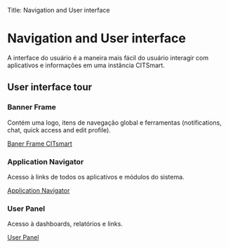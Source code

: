 Title: Navigation and User interface

# Navigation and User interface

A interface do usuário é a maneira mais fácil do usuário interagir com aplicativos e informações em uma instância CITSmart.

## User interface tour



### Banner Frame

Contém uma logo, itens de navegação global e ferramentas (notifications, chat, quick access and edit profile).

[Baner Frame CITsmart][1]
 
### Application Navigator

Acesso à links de todos os aplicativos e módulos do sistema.

[Application Navigator][2]

### User Panel

Acesso à dashboards, relatórios e links.

[User Panel][3]

[1]:images/banner-frame.png
[2]:images/app-navigator.png
[3]:images/user-panel.png